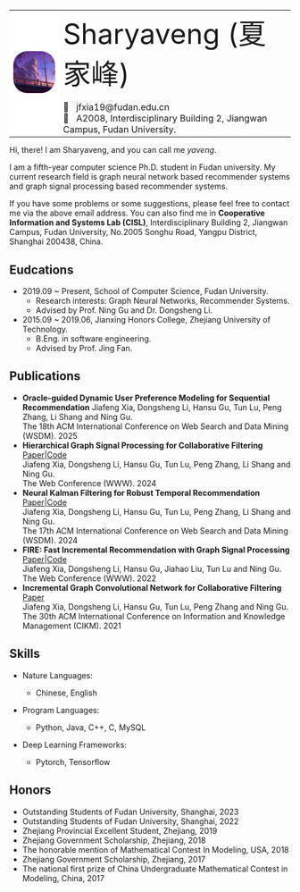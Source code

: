<html><body>
<table frame=void rules="none">
  <tr>
    <td align='center' style="background-color:#FFFFFFFF">
      <img src='pic/photo.jpg' style="zoom:25%;border-radius:100px;">
    </td>
    <td>
      <div  style='font-size:50px'>Sharyaveng (夏 家峰)</div>
      <br>
      <div style='font-size:16px'>📧&nbsp;&nbsp;&nbsp;jfxia19@fudan.edu.cn<br>🏢 &nbsp;&nbsp;A2008, Interdisciplinary Building 2, Jiangwan Campus, Fudan University.</div>
    </td>
  </tr>
</table>
</body></html>

Hi, there! I am Sharyaveng, and you can call me *yaveng*. 

I am a fifth-year computer science Ph.D. student in Fudan university. My current research field is graph neural network based recommender systems and graph signal processing based recommender systems.

If you have some problems or some suggestions, please feel free to contact me via the above email address. You can also find me in **Cooperative Information and Systems Lab (CISL)**, Interdisciplinary Building 2, Jiangwan Campus, Fudan University, No.2005 Songhu Road, Yangpu District, Shanghai 200438, China.

## Eudcations
* 2019.09 ~ Present, School of Computer Science, Fudan University.
  * Research interests: Graph Neural Networks, Recommender Systems.
  * Advised by Prof. Ning Gu and Dr. Dongsheng Li.
* 2015.09 ~ 2019.06, Jianxing Honors College, Zhejiang University of Technology.
  * B.Eng. in software engineering.
  * Advised by Prof. Jing Fan.


## Publications
* **Oracle-guided Dynamic User Preference Modeling for Sequential Recommendation**
  Jiafeng Xia, Dongsheng Li, Hansu Gu, Tun Lu, Peng Zhang, Li Shang and Ning Gu.\
  The 18th ACM International Conference on Web Search and Data Mining (WSDM). 2025
* **Hierarchical Graph Signal Processing for Collaborative Filtering** [Paper](https://dl.acm.org/doi/10.1145/3589334.3645368)|[Code](https://github.com/Yaveng/HiGSP)\
  Jiafeng Xia, Dongsheng Li, Hansu Gu, Tun Lu, Peng Zhang, Li Shang and Ning Gu.\
  The Web Conference (WWW). 2024 
* **Neural Kalman Filtering for Robust Temporal Recommendation** [Paper](https://dl.acm.org/doi/10.1145/3616855.3635837)|[Code](https://github.com/Yaveng/NeuFilter)\
  Jiafeng Xia, Dongsheng Li, Hansu Gu, Tun Lu, Peng Zhang, Li Shang and Ning Gu.\
  The 17th ACM International Conference on Web Search and Data Mining (WSDM). 2024
* **FIRE: Fast Incremental Recommendation with Graph Signal Processing** [Paper](https://dl.acm.org/doi/abs/10.1145/3485447.3512108)|[Code](https://github.com/Yaveng/FIRE)\
  Jiafeng Xia, Dongsheng Li, Hansu Gu, Jiahao Liu, Tun Lu and Ning Gu.\
  The Web Conference (WWW). 2022 
* **Incremental Graph Convolutional Network for Collaborative Filtering** [Paper](https://dl.acm.org/doi/abs/10.1145/3459637.3482354)\
  Jiafeng Xia, Dongsheng Li, Hansu Gu, Tun Lu, Peng Zhang and Ning Gu.\
  The 30th ACM International Conference on Information and Knowledge Management (CIKM). 2021
  


## Skills
* Nature Languages:
  * Chinese, English
 
* Program Languages:
  * Python, Java, C++, C, MySQL

* Deep Learning Frameworks:
  * Pytorch, Tensorflow



## Honors
* Outstanding Students of Fudan University, Shanghai, 2023
* Outstanding Students of Fudan University, Shanghai, 2022
* Zhejiang Provincial Excellent Student, Zhejiang, 2019
* Zhejiang Government Scholarship, Zhejiang, 2018
* The honorable mention of Mathematical Contest In Modeling, USA, 2018
* Zhejiang Government Scholarship, Zhejiang, 2017
* The national first prize of China Undergraduate Mathematical Contest in Modeling, China, 2017
